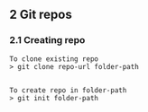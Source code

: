 ## 2 Git repos

### 2.1 Creating repo

	To clone existing repo
	> git clone repo-url folder-path    


	To create repo in folder-path
	> git init folder-path	
		
	       